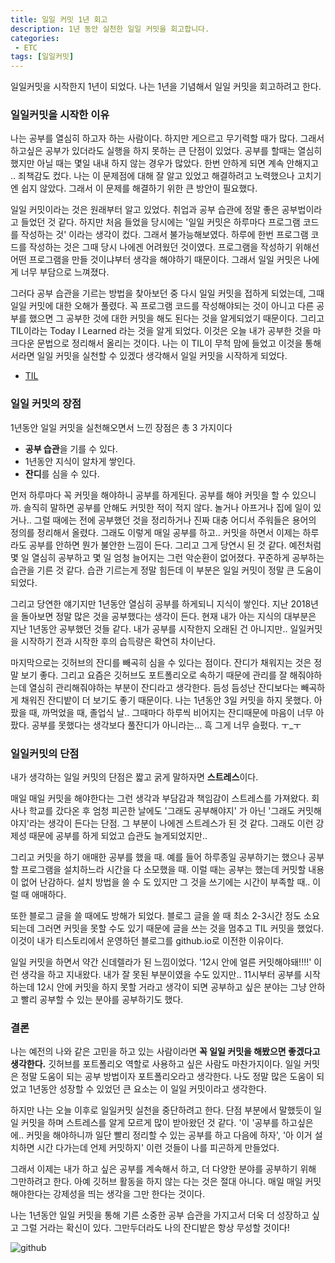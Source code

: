```yaml
---
title: 일일 커밋 1년 회고
description: 1년 동안 실천한 일일 커밋을 회고합니다.
categories:
 - ETC
tags: [일일커밋]
---
```


일일커밋을 시작한지 1년이 되었다. 나는 1년을 기념해서 일일 커밋을 회고하려고 한다.

### 일일커밋을 시작한 이유

나는 공부를 열심히 하고자 하는 사람이다. 하지만 게으르고 무기력할 때가 많다. 그래서 하고싶은 공부가 있더라도 실행을 하지 못하는 큰 단점이 있었다. 공부를 할때는 열심히 했지만 아닐 때는 몇일 내내 하지 않는 경우가 많았다. 한번 안하게 되면 계속 안해지고 .. 죄책감도 컸다. 나는 이 문제점에 대해 잘 알고 있었고 해결하려고 노력했으나 고치기엔 쉽지 않았다. 그래서 이 문제를 해결하기 위한 큰 방안이 필요했다.

일일 커밋이라는 것은 원래부터 알고 있었다. 취업과 공부 습관에 정말 좋은 공부법이라고 들었던 것 같다. 하지만 처음 들었을 당시에는 '일일 커밋은 하루마다 프로그램 코드를 작성하는 것' 이라는 생각이 컸다. 그래서 불가능해보였다. 하루에 한번 프로그램 코드를 작성하는 것은 그때 당시 나에겐 어려웠던 것이였다. 프로그램을 작성하기 위해선 어떤 프로그램을 만들 것이냐부터 생각을 해야하기 때문이다. 그래서 일일 커밋은 나에게 너무 부담으로 느껴졌다.

그러다 공부 습관을 기르는 방법을 찾아보던 중 다시 일일 커밋을 접하게 되었는데, 그때 일일 커밋에 대한 오해가 풀렸다. 꼭 프로그램 코드를 작성해야되는 것이 아니고 다른 공부를 했으면 그 공부한 것에 대한 커밋을 해도 된다는 것을 알게되었기 때문이다. 그리고 TIL이라는 Today I Learned 라는 것을 알게 되었다. 이것은 오늘 내가 공부한 것을 마크다운 문법으로 정리해서 올리는 것이다. 나는 이 TIL이 무척 맘에 들었고 이것을 통해서라면 일일 커밋을 실천할 수 있겠다 생각해서 일일 커밋을 시작하게 되었다. 

- [TIL](https://github.com/lowelllll/TIL)

### 일일 커밋의 장점

1년동안 일일 커밋을 실천해오면서 느낀 장점은 총 3 가지이다

- **공부 습관**을 기를 수 있다.
- 1년동안 지식이 알차게 쌓인다.
- **잔디**를 심을 수 있다.

먼저 하루마다 꼭 커밋을 해야하니 공부를 하게된다. 공부를 해야 커밋을 할 수 있으니까. 솔직히 말하면 공부를 안해도 커밋한 적이 적지 않다. 놀거나 아프거나 집에 일이 있거나.. 그럴 때에는 전에 공부했던 것을 정리하거나 진짜 대충 어디서 주워들은 용어의 정의를 정리해서 올렸다. 그래도 이렇게 매일 공부를 하고.. 커밋을 하면서 이제는 하루라도 공부를 안하면 뭔가 불안한 느낌이 든다. 그리고 그게 당연시 된 것 같다. 예전처럼 몇 일 열심히 공부하고 몇 일 엄청 늘어지는 그런 악순환이 없어졌다. 꾸준하게 공부하는 습관을 기른 것 같다. 습관 기르는게 정말 힘든데 이 부분은 일일 커밋이 정말 큰 도움이 되었다.

그리고 당연한 얘기지만 1년동안 열심히 공부를 하게되니 지식이 쌓인다. 지난 2018년을 돌아보면 정말 많은 것을 공부했다는 생각이 든다. 현재 내가 아는 지식의 대부분은 지난 1년동안 공부했던 것들 같다. 내가 공부를 시작한지 오래된 건 아니지만.. 일일커밋을 시작하기 전과 시작한 후의 습득량은 확연히 차이난다.

마지막으로는 깃허브의 잔디를 빼곡히 심을 수 있다는 점이다. 잔디가 채워지는 것은 정말 보기 좋다. 그리고 요즘은 깃허브도 포트폴리오로 속하기 때문에 관리를 잘 해줘야하는데 열심히 관리해줘야하는 부분이 잔디라고 생각한다. 듬성 듬성난 잔디보다는 빼곡하게 채워진 잔디밭이 더 보기도 좋기 때문이다.  나는 1년동안 3일 커밋을 하지 못했다. 아팠을 때, 까먹었을 때, 졸업식 날.. 그때마다 하루씩 비어지는 잔디때문에 마음이 너무 아팠다. 공부를 못했다는 생각보다 풀잔디가 아니라는… 흑 그게 너무 슬펐다. ㅜ_ㅜ 

### 일일커밋의 단점

내가 생각하는 일일 커밋의 단점은 짧고 굵게 말하자면 **스트레스**이다. 

매일 매일 커밋을 해야한다는 그런 생각과 부담감과 책임감이 스트레스를 가져왔다. 회사나 학교를 갔다온 후 엄청 피곤한 날에도  '그래도 공부해야지' 가 아닌 '그래도 커밋해야지'라는 생각이 든다는 단점.  그 부분이 나에겐 스트레스가 된 것 같다. 그래도 이런 강제성 때문에 공부를 하게 되었고 습관도 늘게되었지만..

그리고 커밋을 하기 애매한 공부를 했을 때. 예를 들어 하루종일 공부하기는 했으나 공부할 프로그램을 설치하느라 시간을 다 소모했을 때. 이럴 때는 공부는 했는데 커밋할 내용이 없어 난감하다. 설치 방법을 쓸 수 도 있지만 그 것을 쓰기에는 시간이 부족할 때.. 이럴 때 애매하다. 

또한 블로그 글을 쓸 때에도 방해가 되었다. 블로그 글을 쓸 때 최소 2-3시간 정도 소요되는데 그러면 커밋을 못할 수도 있기 때문에 글을 쓰는 것을 멈추고 TIL 커밋을 했었다. 이것이 내가 티스토리에서 운영하던 블로그를 github.io로 이전한 이유이다.

일일 커밋을 하면서 약간 신데렐라가 된 느낌이었다. '12시 안에 얼른 커밋해야돼!!!!' 이런 생각을 하고 지내왔다. 내가 잘 못된 부분이였을 수도 있지만.. 11시부터 공부를 시작하는데 12시 안에 커밋을 하지 못할 거라고 생각이 되면 공부하고 싶은 분야는 그냥 안하고 빨리 공부할 수 있는 분야를 공부하기도 했다. 

### 결론

나는 예전의 나와 같은 고민을 하고 있는 사람이라면 **꼭 일일 커밋을 해봤으면 좋겠다고 생각한다.** 깃허브를 포트폴리오 역할로 사용하고 싶은 사람도 마찬가지이다. 일일 커밋은 정말 도움이 되는 공부 방법이자 포트폴리오라고 생각한다. 나도 정말 많은 도움이 되었고 1년동안 성장할 수 있었던 큰 요소는 이 일일 커밋이라고 생각한다. 

하지만 나는 오늘 이후로 일일커밋 실천을 중단하려고 한다. 단점 부분에서 말했듯이 일일 커밋을 하며 스트레스를 알게 모르게 많이 받아왔던 것 같다. '이 '공부를 하고싶은에.. 커밋을 해야하니까 일단 빨리 정리할 수 있는 공부를 하고 다음에 하자', '아 이거 설치하면 시간 다가는데 언제 커밋하지' 이런 것들이 나를 피곤하게 만들었다. 

그래서 이제는 내가 하고 싶은 공부를 계속해서 하고, 더 다양한 분야를 공부하기 위해 그만하려고 한다. 아예 깃허브 활동을 하지 않는 다는 것은 절대 아니다. 매일 매일 커밋해야한다는 강제성을 띄는 생각을 그만 한다는 것이다. 

나는 1년동안 일일 커밋을 통해 기른 소중한 공부 습관을 가지고서 더욱 더 성장하고 싶고 그럴 거라는 확신이 있다. 그만두더라도 나의 잔디밭은 항상 무성할 것이다! 



![github](https://user-images.githubusercontent.com/32219612/55082442-03067b00-50e5-11e9-9fc8-3ad9803f7d85.png)